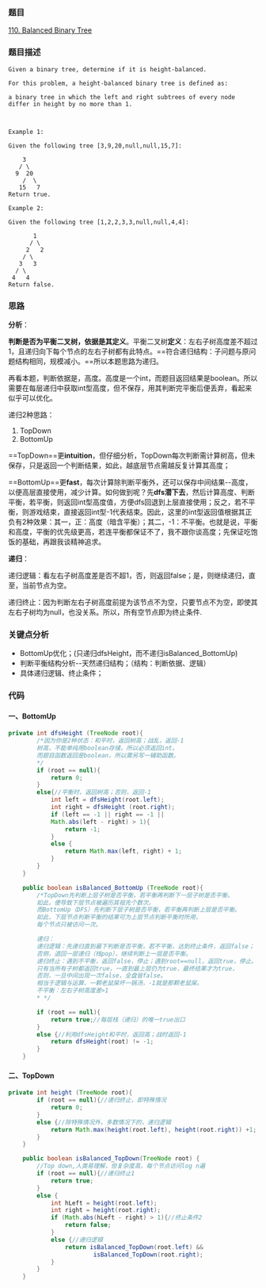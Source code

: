 ### 题目
[110. Balanced Binary Tree](https://leetcode.com/problems/balanced-binary-tree/)
### 题目描述
```
Given a binary tree, determine if it is height-balanced.

For this problem, a height-balanced binary tree is defined as:

a binary tree in which the left and right subtrees of every node differ in height by no more than 1.

 

Example 1:

Given the following tree [3,9,20,null,null,15,7]:

    3
   / \
  9  20
    /  \
   15   7
Return true.

Example 2:

Given the following tree [1,2,2,3,3,null,null,4,4]:

       1
      / \
     2   2
    / \
   3   3
  / \
 4   4
Return false.
```
### 思路
**分析**：

**判断是否为平衡二叉树，依据是其定义**。平衡二叉树**定义**：左右子树高度差不超过1，且递归向下每个节点的左右子树都有此特点。==符合递归结构：子问题与原问题结构相同，规模减小。==所以本题思路为递归。

再看本题，判断依据是，高度。高度是一个int，而题目返回结果是boolean。所以需要在每层递归中获取int型高度，但不保存，用其判断完平衡后便丢弃，看起来似乎可以优化。

递归2种思路：

1. TopDown
2. BottomUp

==TopDown==更**intuition**，但仔细分析，TopDown每次判断需计算树高，但未保存，只是返回一个判断结果，如此，越底层节点需越反复计算其高度；

==BottomUp==更**fast**，每次计算除判断平衡外，还可以保存中间结果--高度，以便高层直接使用，减少计算。如何做到呢？先**dfs潜下去**，然后计算高度、判断平衡，若平衡，则返回int型高度值，方便dfs回退到上层直接使用；反之，若不平衡，则游戏结束，直接返回int型-1代表结束。因此，这里的int型返回值根据其正负有2种效果：其一，正：高度（暗含平衡）；其二，-1：不平衡。也就是说，平衡和高度，平衡的优先级更高，若连平衡都保证不了，我不跟你谈高度；先保证吃饱饭的基础，再跟我谈精神追求。

**递归**：

递归逻辑：看左右子树高度差是否不超1，否，则返回false；是，则继续递归，直至，当前节点为空。

递归终止：因为判断左右子树高度前提为该节点不为空，只要节点不为空，即使其左右子树均为null，也没关系。所以，所有空节点即为终止条件.
### 关键点分析
* BottomUp优化；(只递归dfsHeight，而不递归isBalanced_BottomUp)
* 判断平衡结构分析--天然递归结构；（结构：判断依据、逻辑）
* 具体递归逻辑、终止条件；

### 代码
#### 一、BottomUp
```java
private int dfsHeight (TreeNode root){
        /*因为你是2种状态：和平时，返回树高；战乱，返回-1
        树高，不能单纯用boolean存储，所以必须返回int。
        而题目函数返回是boolean，所以需另写一辅助函数。
        */
        if (root == null){
            return 0;
        }
        else{//平衡时，返回树高；否则，返回-1
            int left = dfsHeight(root.left);
            int right = dfsHeight (root.right);
            if (left == -1 || right == -1 ||
            Math.abs(left - right) > 1){
                return -1;
            }
            else {
                return Math.max(left, right) + 1;
            }
        }
    }

    public boolean isBalanced_BottomUp (TreeNode root){
        /*TopDown先判断上层子树是否平衡，若平衡再判断下一层子树是否平衡。
        如此，便导致下层节点被遍历其祖先个数次。
        而BottomUp（DFS）先判断下层子树是否平衡，若平衡再判断上层是否平衡。
        如此，下层节点判断平衡的结果可为上层节点判断平衡时所用，
        每个节点只被访问一次。

        递归：
        递归逻辑：先递归直到最下判断是否平衡，若不平衡，达到终止条件，返回false；
        否侧，退回一层递归（栈pop），继续判断上一层是否平衡。
        递归终止：遇到不平衡，返回false，停止；遇到root==null，返回true，停止。
        只有当所有子树都返回true，一直到最上层仍为true，最终结果才为true，
        否则，一旦中间出现一次false，全盘皆false。
        相当于逻辑与运算、一颗老鼠屎坏一锅汤，-1就是那颗老鼠屎。
        不平衡：左右子树高度差>1
        * */

        if (root == null){
            return true;//每层栈（递归）的唯一true出口
        }
        else {//利用dfsHeight和平时，返回高；战时返回-1
            return dfsHeight(root) != -1;
        }
    }

```

#### 二、TopDown
```java
private int height (TreeNode root){
        if (root == null){//递归终止，即特殊情况
            return 0;
        }
        else {//除特殊情况外，多数情况下的，递归逻辑
            return Math.max(height(root.left), height(root.right)) +1;
        }
    }

    public boolean isBalanced_TopDown(TreeNode root) {
        //Top down,人类易理解，但复杂度高，每个节点访问log n遍
        if (root == null){//递归终止1
            return true;
        }
        else {
            int hLeft = height(root.left);
            int right = height(root.right);
            if (Math.abs(hLeft - right) > 1){//终止条件2
                return false;
            }
            else {//递归逻辑
                return isBalanced_TopDown(root.left) &&
                        isBalanced_TopDown(root.right);
            }
        }
    }
```